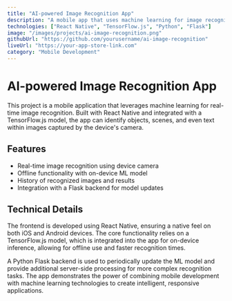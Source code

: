 ```yaml
---
title: "AI-powered Image Recognition App"
description: "A mobile app that uses machine learning for image recognition"
technologies: ["React Native", "TensorFlow.js", "Python", "Flask"]
image: "/images/projects/ai-image-recognition.png"
githubUrl: "https://github.com/yourusername/ai-image-recognition"
liveUrl: "https://your-app-store-link.com"
category: "Mobile Development"
---
```


# AI-powered Image Recognition App

This project is a mobile application that leverages machine learning for real-time image recognition. Built with React Native and integrated with a TensorFlow.js model, the app can identify objects, scenes, and even text within images captured by the device's camera.

## Features

- Real-time image recognition using device camera
- Offline functionality with on-device ML model
- History of recognized images and results
- Integration with a Flask backend for model updates

## Technical Details

The frontend is developed using React Native, ensuring a native feel on both iOS and Android devices. The core functionality relies on a TensorFlow.js model, which is integrated into the app for on-device inference, allowing for offline use and faster recognition times.

A Python Flask backend is used to periodically update the ML model and provide additional server-side processing for more complex recognition tasks. The app demonstrates the power of combining mobile development with machine learning technologies to create intelligent, responsive applications.


